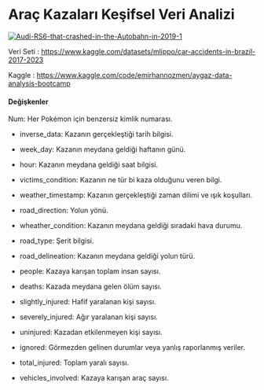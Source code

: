 # Araç Kazaları Keşifsel Veri Analizi


<a href="https://ibb.co/3zd0wGC"><img src="https://i.ibb.co/3zd0wGC/Audi-RS6-that-crashed-in-the-Autobahn-in-2019-1.jpg" alt="Audi-RS6-that-crashed-in-the-Autobahn-in-2019-1" border="0"></a>


Veri Seti : https://www.kaggle.com/datasets/mlippo/car-accidents-in-brazil-2017-2023

Kaggle : https://www.kaggle.com/code/emirhannozmen/aygaz-data-analysis-bootcamp



#### Değişkenler


Num: Her Pokémon için benzersiz kimlik numarası.

* inverse_data: Kazanın gerçekleştiği tarih bilgisi.

* week_day: Kazanın meydana geldiği haftanın günü.

* hour: Kazanın meydana geldiği saat bilgisi.

* victims_condition: Kazanın ne tür bi kaza olduğunu veren bilgi.

* weather_timestamp: Kazanın gerçekleştiği zaman dilimi ve ışık koşulları.

* road_direction: Yolun yönü.

* wheather_condition: Kazanın meydana geldiği sıradaki hava durumu.

* road_type: Şerit bilgisi.

* road_delineation: Kazanın meydana geldiği yolun türü.

* people: Kazaya karışan toplam insan sayısı.

* deaths: Kazada meydana gelen ölüm sayısı.

* slightly_injured: Hafif yaralanan kişi sayısı.

* severely_injured: Ağır yaralanan kişi sayısı.

* uninjured: Kazadan etkilenmeyen kişi sayısı.

* ignored: Görmezden gelinen durumlar veya yanlış raporlanmış veriler.

* total_injured: Toplam yaralı sayısı.

* vehicles_involved: Kazaya karışan araç sayısı.
